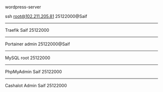 wordpress-server

ssh root@102.211.205.81
25122000@Saif

----------------------------------------------------------------------------------

Traefik
Saif
25122000

----------------------------------------------------------------------------------

Portainer
admin
25122000@Saif

----------------------------------------------------------------------------------

MySQL
root
25122000

----------------------------------------------------------------------------------

PhpMyAdmin
Saif
25122000

----------------------------------------------------------------------------------

Cashalot Admin
Saif
25122000
